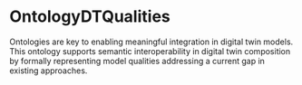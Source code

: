 # OntologyDTQualities
 Ontologies are key to enabling meaningful integration in digital twin models. This ontology supports semantic interoperability in digital twin composition by formally representing model qualities addressing a current gap in existing approaches.
